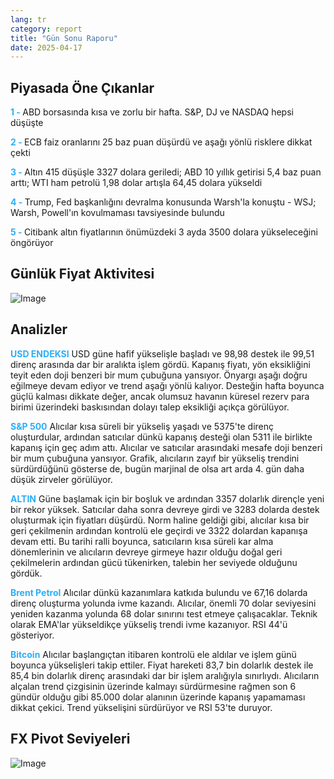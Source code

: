 ```yaml
---
lang: tr
category: report
title: "Gün Sonu Raporu"
date: 2025-04-17
---
```



<h2>Piyasada Öne Çıkanlar</h2>
<strong style="color: #2caef7;">1 - </strong> ABD borsasında kısa ve zorlu bir hafta. S&P, DJ ve NASDAQ hepsi düşüşte

<strong style="color: #2caef7;">2 - </strong> ECB faiz oranlarını 25 baz puan düşürdü ve aşağı yönlü risklere dikkat çekti

<strong style="color: #2caef7;">3 - </strong> Altın 415 düşüşle 3327 dolara geriledi; ABD 10 yıllık getirisi 5,4 baz puan arttı; WTI ham petrolü 1,98 dolar artışla 64,45 dolara yükseldi

<strong style="color: #2caef7;">4 - </strong> Trump, Fed başkanlığını devralma konusunda Warsh'la konuştu - WSJ; Warsh, Powell'ın kovulmaması tavsiyesinde bulundu

<strong style="color: #2caef7;">5 - </strong> Citibank altın fiyatlarının önümüzdeki 3 ayda 3500 dolara yükseleceğini öngörüyor



<h2>Günlük Fiyat Aktivitesi</h2>
<img src="https://markleighedu.github.io/img/Apr-2025/17-Apr-2025/price.jpg" alt="Image"/>

<h2>Analizler</h2>
<strong style="color: #2caef7;">USD ENDEKSI</strong> USD güne hafif yükselişle başladı ve 98,98 destek ile 99,51 direnç arasında dar bir aralıkta işlem gördü. Kapanış fiyatı, yön eksikliğini teyit eden doji benzeri bir mum çubuğuna yansıyor. Önyargı aşağı doğru eğilmeye devam ediyor ve trend aşağı yönlü kalıyor. Desteğin hafta boyunca güçlü kalması dikkate değer, ancak olumsuz havanın küresel rezerv para birimi üzerindeki baskısından dolayı talep eksikliği açıkça görülüyor. 

<strong style="color: #2caef7;">S&P 500</strong> Alıcılar kısa süreli bir yükseliş yaşadı ve 5375'te direnç oluşturdular, ardından satıcılar dünkü kapanış desteği olan 5311 ile birlikte kapanış için geç adım attı. Alıcılar ve satıcılar arasındaki mesafe doji benzeri bir mum çubuğuna yansıyor. Grafik, alıcıların zayıf bir yükseliş trendini sürdürdüğünü gösterse de, bugün marjinal de olsa art arda 4. gün daha düşük zirveler görülüyor. 

<strong style="color: #2caef7;">ALTIN</strong> Güne başlamak için bir boşluk ve ardından 3357 dolarlık dirençle yeni bir rekor yüksek. Satıcılar daha sonra devreye girdi ve 3283 dolarda destek oluşturmak için fiyatları düşürdü. Norm haline geldiği gibi, alıcılar kısa bir geri çekilmenin ardından kontrolü ele geçirdi ve 3322 dolardan kapanışa devam etti. Bu tarihi ralli boyunca, satıcıların kısa süreli kar alma dönemlerinin ve alıcıların devreye girmeye hazır olduğu doğal geri çekilmelerin ardından gücü tükenirken, talebin her seviyede olduğunu gördük.

<strong style="color: #2caef7;">Brent Petrol</strong> Alıcılar dünkü kazanımlara katkıda bulundu ve 67,16 dolarda direnç oluşturma yolunda ivme kazandı. Alıcılar, önemli 70 dolar seviyesini yeniden kazanma yolunda 68 dolar sınırını test etmeye çalışacaklar. Teknik olarak EMA'lar yükseldikçe yükseliş trendi ivme kazanıyor.  RSI 44'ü gösteriyor. 

<strong style="color: #2caef7;">Bitcoin</strong> Alıcılar başlangıçtan itibaren kontrolü ele aldılar ve işlem günü boyunca yükselişleri takip ettiler. Fiyat hareketi 83,7 bin dolarlık destek ile 85,4 bin dolarlık direnç arasındaki dar bir işlem aralığıyla sınırlıydı. Alıcıların alçalan trend çizgisinin üzerinde kalmayı sürdürmesine rağmen son 6 gündür olduğu gibi 85.000 dolar alanının üzerinde kapanış yapamaması dikkat çekici. Trend yükselişini sürdürüyor ve RSI 53'te duruyor.



<h2>FX Pivot Seviyeleri</h2>
<img src="https://markleighedu.github.io/img/Apr-2025/17-Apr-2025/pivot.jpg" alt="Image"/>